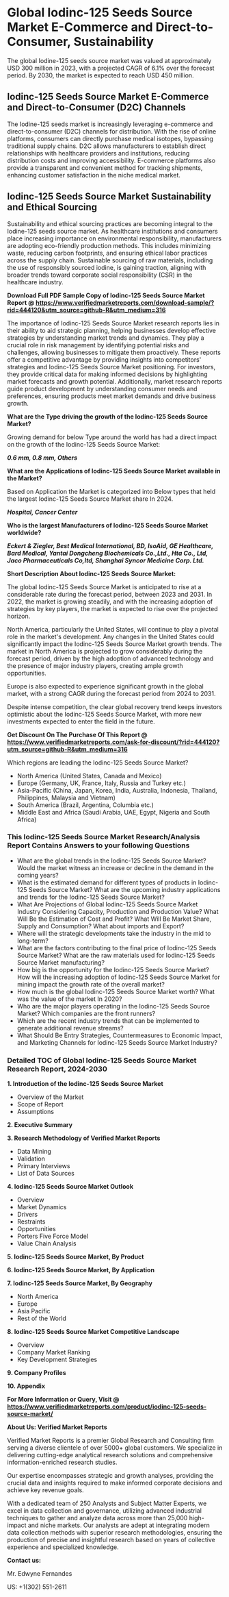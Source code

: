 <h1>Global Iodinc-125 Seeds Source Market E-Commerce and Direct-to-Consumer, Sustainability</h1><p class=""><p>The global Iodine-125 seeds source market was valued at approximately USD 300 million in 2023, with a projected CAGR of 6.1% over the forecast period. By 2030, the market is expected to reach USD 450 million.</p><h2>Iodinc-125 Seeds Source Market E-Commerce and Direct-to-Consumer (D2C) Channels</h2><p>The Iodine-125 seeds market is increasingly leveraging e-commerce and direct-to-consumer (D2C) channels for distribution. With the rise of online platforms, consumers can directly purchase medical isotopes, bypassing traditional supply chains. D2C allows manufacturers to establish direct relationships with healthcare providers and institutions, reducing distribution costs and improving accessibility. E-commerce platforms also provide a transparent and convenient method for tracking shipments, enhancing customer satisfaction in the niche medical market.</p><h2>Iodinc-125 Seeds Source Market Sustainability and Ethical Sourcing</h2><p>Sustainability and ethical sourcing practices are becoming integral to the Iodine-125 seeds source market. As healthcare institutions and consumers place increasing importance on environmental responsibility, manufacturers are adopting eco-friendly production methods. This includes minimizing waste, reducing carbon footprints, and ensuring ethical labor practices across the supply chain. Sustainable sourcing of raw materials, including the use of responsibly sourced iodine, is gaining traction, aligning with broader trends toward corporate social responsibility (CSR) in the healthcare industry.</p></p><p class=""><strong>Download Full PDF Sample Copy of Iodinc-125 Seeds Source Market Report @ <a href="https://www.verifiedmarketreports.com/download-sample/?rid=444120&utm_source=github-R&utm_medium=316" target="_blank">https://www.verifiedmarketreports.com/download-sample/?rid=444120&utm_source=github-R&utm_medium=316</a></strong></p><p>The importance of&nbsp;Iodinc-125 Seeds Source Market research reports lies in their ability to aid strategic planning, helping businesses develop effective strategies by understanding market trends and dynamics. They play a crucial role in risk management by identifying potential risks and challenges, allowing businesses to mitigate them proactively. These reports offer a competitive advantage by providing insights into competitors' strategies and Iodinc-125 Seeds Source Market positioning. For investors, they provide critical data for making informed decisions by highlighting market forecasts and growth potential. Additionally, market research reports guide product development by understanding consumer needs and preferences, ensuring products meet market demands and drive business growth.</p><p><strong>What are the&nbsp;Type driving the growth of the Iodinc-125 Seeds Source Market?</strong></p><p id="" class="">Growing demand for below Type around the world has had a direct impact on the growth of the Iodinc-125 Seeds Source Market:</p><p class=""><em><strong>0.6 mm, 0.8 mm, Others</strong></em></p><p class=""><strong>What are the&nbsp;Applications&nbsp;of Iodinc-125 Seeds Source Market available in the Market?</strong></p><p id="" class="">Based on Application the Market is categorized into Below types that held the largest Iodinc-125 Seeds Source Market share In 2024.</p><p class=""><em><strong>Hospital, Cancer Center</strong></em></p><p class=""><strong>Who is the largest Manufacturers of Iodinc-125 Seeds Source Market worldwide?</strong></p><p><em><strong>Eckert & Ziegler, Best Medical International, BD, IsoAid, GE Healthcare, Bard Medical, Yantai Dongcheng Biochemicals Co.,Ltd., Hta Co., Ltd, Jaco Pharmaceuticals Co,ltd, Shanghai Syncor Medicine Corp. Ltd.</strong></em></p><p id="" class=""><strong>Short Description About Iodinc-125 Seeds Source Market:</strong></p><p>The global Iodinc-125 Seeds Source Market is anticipated to rise at a considerable rate during the forecast period, between 2023 and 2031. In 2022, the market is growing steadily, and with the increasing adoption of strategies by key players, the market is expected to rise over the projected horizon.</p><p>North America, particularly the United States, will continue to play a pivotal role in the market's development. Any changes in the United States could significantly impact the Iodinc-125 Seeds Source Market growth trends. The market in North America is projected to grow considerably during the forecast period, driven by the high adoption of advanced technology and the presence of major industry players, creating ample growth opportunities.</p><p>Europe is also expected to experience significant growth in the global market, with a strong CAGR during the forecast period from 2024 to 2031.</p><p>Despite intense competition, the clear global recovery trend keeps investors optimistic about the Iodinc-125 Seeds Source Market, with more new investments expected to enter the field in the future.</p><p id="" class=""><strong>Get Discount On The Purchase Of This Report @ <a href="https://www.verifiedmarketreports.com/ask-for-discount/?rid=444120?utm_source=github-R&utm_medium=316" target="_blank">https://www.verifiedmarketreports.com/ask-for-discount/?rid=444120?utm_source=github-R&utm_medium=316</a></strong></p><p class="">Which regions are leading the Iodinc-125 Seeds Source Market?</p><ul><li>North America (United States, Canada and Mexico)</li><li>Europe (Germany, UK, France, Italy, Russia and Turkey etc.)</li><li>Asia-Pacific (China, Japan, Korea, India, Australia, Indonesia, Thailand, Philippines, Malaysia and Vietnam)</li><li>South America (Brazil, Argentina, Columbia etc.)</li><li>Middle East and Africa (Saudi Arabia, UAE, Egypt, Nigeria and South Africa)</li></ul><h3 id="" class="">This Iodinc-125 Seeds Source Market Research/Analysis Report Contains Answers to your following Questions</h3><ul><li>What are the global trends in the Iodinc-125 Seeds Source Market? Would the market witness an increase or decline in the demand in the coming years?</li><li>What is the estimated demand for different types of products in Iodinc-125 Seeds Source Market? What are the upcoming industry applications and trends for the Iodinc-125 Seeds Source Market?</li><li>What Are Projections of Global Iodinc-125 Seeds Source Market Industry Considering Capacity, Production and Production Value? What Will Be the Estimation of Cost and Profit? What Will Be Market Share, Supply and Consumption? What about imports and Export?</li><li>Where will the strategic developments take the industry in the mid to long-term?</li><li>What are the factors contributing to the final price of Iodinc-125 Seeds Source Market? What are the raw materials used for Iodinc-125 Seeds Source Market manufacturing?</li><li>How big is the opportunity for the Iodinc-125 Seeds Source Market? How will the increasing adoption of Iodinc-125 Seeds Source Market for mining impact the growth rate of the overall market?</li><li>How much is the global Iodinc-125 Seeds Source Market worth? What was the value of the market In 2020?</li><li>Who are the major players operating in the Iodinc-125 Seeds Source Market? Which companies are the front runners?</li><li>Which are the recent industry trends that can be implemented to generate additional revenue streams?</li><li>What Should Be Entry Strategies, Countermeasures to Economic Impact, and Marketing Channels for Iodinc-125 Seeds Source Market Industry?</li></ul><h3 id="" class="">Detailed TOC of Global Iodinc-125 Seeds Source Market Research Report, 2024-2030</h3><p id="" class=""><strong>1. Introduction of the Iodinc-125 Seeds Source Market</strong></p><ul><li>Overview of the Market</li><li>Scope of Report</li><li>Assumptions</li></ul><p id="" class=""><strong>2. Executive Summary</strong></p><p id="" class=""><strong>3. Research Methodology of Verified Market Reports</strong></p><ul><li>Data Mining</li><li>Validation</li><li>Primary Interviews</li><li>List of Data Sources</li></ul><p id="" class=""><strong>4. Iodinc-125 Seeds Source Market Outlook</strong></p><ul><li>Overview</li><li>Market Dynamics</li><li>Drivers</li><li>Restraints</li><li>Opportunities</li><li>Porters Five Force Model</li><li>Value Chain Analysis</li></ul><p id="" class=""><strong>5. Iodinc-125 Seeds Source Market, By Product</strong></p><p id="" class=""><strong>6. Iodinc-125 Seeds Source Market, By Application</strong></p><p id="" class=""><strong>7. Iodinc-125 Seeds Source Market, By Geography</strong></p><ul><li>North America</li><li>Europe</li><li>Asia Pacific</li><li>Rest of the World</li></ul><p id="" class=""><strong>8. Iodinc-125 Seeds Source Market Competitive Landscape</strong></p><ul><li>Overview</li><li>Company Market Ranking</li><li>Key Development Strategies</li></ul><p id="" class=""><strong>9. Company Profiles</strong></p><p id="" class=""><strong>10. Appendix</strong></p><p id="" class=""><strong>For More Information or Query, Visit @ <a href="https://www.verifiedmarketreports.com/product/iodinc-125-seeds-source-market/" target="_blank">https://www.verifiedmarketreports.com/product/iodinc-125-seeds-source-market/</a></strong></p><p id="" class=""><strong>About Us: Verified Market Reports</strong></p><p id="" class="">Verified Market Reports is a premier Global Research and Consulting firm serving a diverse clientele of over 5000+ global customers. We specialize in delivering cutting-edge analytical research solutions and comprehensive information-enriched research studies.</p><p id="" class="">Our expertise encompasses strategic and growth analyses, providing the crucial data and insights required to make informed corporate decisions and achieve key revenue goals.</p><p id="" class="">With a dedicated team of 250 Analysts and Subject Matter Experts, we excel in data collection and governance, utilizing advanced industrial techniques to gather and analyze data across more than 25,000 high-impact and niche markets. Our analysts are adept at integrating modern data collection methods with superior research methodologies, ensuring the production of precise and insightful research based on years of collective experience and specialized knowledge.</p><p id="" class=""><strong>Contact us:</strong></p><p id="" class="">Mr. Edwyne Fernandes</p><p id="" class="">US: +1(302) 551-2611</p>